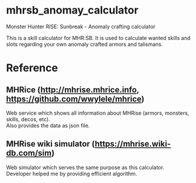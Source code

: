 # mhrsb_anomay_calculator
Monster Hunter RISE: Sunbreak - Anomaly crafting calculator

This is a skill calculator for MHR:SB.
It is used to calculate wanted skills and slots regarding your own anomaly crafted armors and talismans.

# Reference
## MHRice (http://mhrise.mhrice.info, https://github.com/wwylele/mhrice)
Web service which shows all information about MHRise (armors, monsters, skills, decos, etc).\
Also provides the data as json file.

## MHRise wiki simulator (https://mhrise.wiki-db.com/sim)
Web simulator which serves the same purpose as this calculator.\
Developer helped me by providing efficient algorithm.

